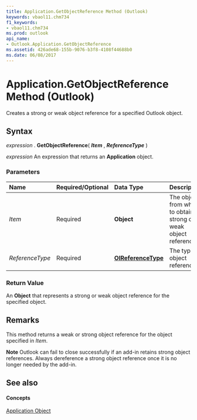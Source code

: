 ```yaml
---
title: Application.GetObjectReference Method (Outlook)
keywords: vbaol11.chm734
f1_keywords:
- vbaol11.chm734
ms.prod: outlook
api_name:
- Outlook.Application.GetObjectReference
ms.assetid: 426ade68-155b-9076-b3f8-4108f44688b0
ms.date: 06/08/2017
---
```



# Application.GetObjectReference Method (Outlook)

Creates a strong or weak object reference for a specified Outlook object.


## Syntax

 _expression_ . **GetObjectReference**( **_Item_** , **_ReferenceType_** )

 _expression_ An expression that returns an **Application** object.


### Parameters



|**Name**|**Required/Optional**|**Data Type**|**Description**|
|:-----|:-----|:-----|:-----|
| _Item_|Required| **Object**|The object from which to obtain a strong or weak object reference.|
| _ReferenceType_|Required| **[OlReferenceType](olreferencetype-enumeration-outlook.md)**|The type of object reference.|

### Return Value

An  **Object** that represents a strong or weak object reference for the specified object.


## Remarks

This method returns a weak or strong object reference for the object specified in  _Item_.


 **Note**  Outlook can fail to close successfully if an add-in retains strong object references. Always dereference a strong object reference once it is no longer needed by the add-in.


## See also


#### Concepts


[Application Object](application-object-outlook.md)

